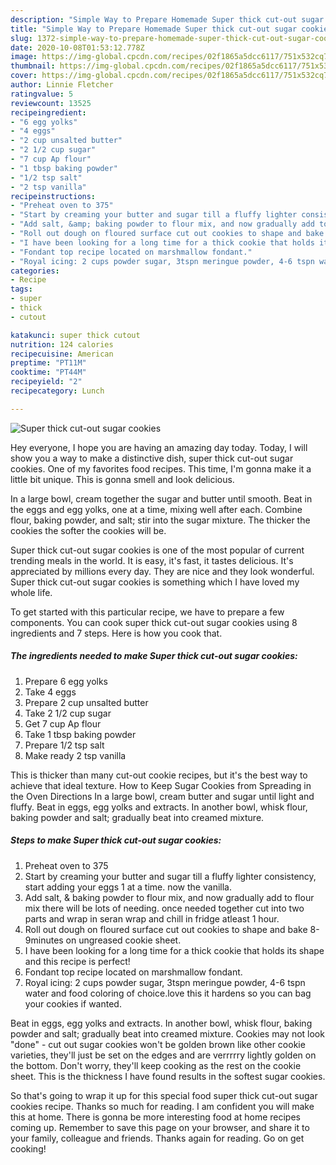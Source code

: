```yaml
---
description: "Simple Way to Prepare Homemade Super thick cut-out sugar cookies"
title: "Simple Way to Prepare Homemade Super thick cut-out sugar cookies"
slug: 1372-simple-way-to-prepare-homemade-super-thick-cut-out-sugar-cookies
date: 2020-10-08T01:53:12.778Z
image: https://img-global.cpcdn.com/recipes/02f1865a5dcc6117/751x532cq70/super-thick-cut-out-sugar-cookies-recipe-main-photo.jpg
thumbnail: https://img-global.cpcdn.com/recipes/02f1865a5dcc6117/751x532cq70/super-thick-cut-out-sugar-cookies-recipe-main-photo.jpg
cover: https://img-global.cpcdn.com/recipes/02f1865a5dcc6117/751x532cq70/super-thick-cut-out-sugar-cookies-recipe-main-photo.jpg
author: Linnie Fletcher
ratingvalue: 5
reviewcount: 13525
recipeingredient:
- "6 egg yolks"
- "4 eggs"
- "2 cup unsalted butter"
- "2 1/2 cup sugar"
- "7 cup Ap flour"
- "1 tbsp baking powder"
- "1/2 tsp salt"
- "2 tsp vanilla"
recipeinstructions:
- "Preheat oven to 375"
- "Start by creaming your butter and sugar till a fluffy lighter consistency, start adding your eggs 1 at a time. now the vanilla."
- "Add salt, &amp; baking powder to flour mix, and now gradually add to flour mix there will be lots of needing. once needed together cut into two parts and wrap in seran wrap and chill in fridge atleast 1 hour."
- "Roll out dough on floured surface cut out cookies to shape and bake 8-9minutes on ungreased cookie sheet."
- "I have been looking for a long time for a thick cookie that holds its shape and this recipe is perfect!"
- "Fondant top recipe located on marshmallow fondant."
- "Royal icing: 2 cups powder sugar, 3tspn meringue powder, 4-6 tspn water and food coloring of choice.love this it hardens so you can bag your cookies if wanted."
categories:
- Recipe
tags:
- super
- thick
- cutout

katakunci: super thick cutout 
nutrition: 124 calories
recipecuisine: American
preptime: "PT11M"
cooktime: "PT44M"
recipeyield: "2"
recipecategory: Lunch

---
```



![Super thick cut-out sugar cookies](https://img-global.cpcdn.com/recipes/02f1865a5dcc6117/751x532cq70/super-thick-cut-out-sugar-cookies-recipe-main-photo.jpg)

Hey everyone, I hope you are having an amazing day today. Today, I will show you a way to make a distinctive dish, super thick cut-out sugar cookies. One of my favorites food recipes. This time, I'm gonna make it a little bit unique. This is gonna smell and look delicious.

In a large bowl, cream together the sugar and butter until smooth. Beat in the eggs and egg yolks, one at a time, mixing well after each. Combine flour, baking powder, and salt; stir into the sugar mixture. The thicker the cookies the softer the cookies will be.

Super thick cut-out sugar cookies is one of the most popular of current trending meals in the world. It is easy, it's fast, it tastes delicious. It's appreciated by millions every day. They are nice and they look wonderful. Super thick cut-out sugar cookies is something which I have loved my whole life.


To get started with this particular recipe, we have to prepare a few components. You can cook super thick cut-out sugar cookies using 8 ingredients and 7 steps. Here is how you cook that.

<!--inarticleads1-->

##### The ingredients needed to make Super thick cut-out sugar cookies:

1. Prepare 6 egg yolks
1. Take 4 eggs
1. Prepare 2 cup unsalted butter
1. Take 2 1/2 cup sugar
1. Get 7 cup Ap flour
1. Take 1 tbsp baking powder
1. Prepare 1/2 tsp salt
1. Make ready 2 tsp vanilla


This is thicker than many cut-out cookie recipes, but it&#39;s the best way to achieve that ideal texture. How to Keep Sugar Cookies from Spreading in the Oven Directions In a large bowl, cream butter and sugar until light and fluffy. Beat in eggs, egg yolks and extracts. In another bowl, whisk flour, baking powder and salt; gradually beat into creamed mixture. 

<!--inarticleads2-->

##### Steps to make Super thick cut-out sugar cookies:

1. Preheat oven to 375
1. Start by creaming your butter and sugar till a fluffy lighter consistency, start adding your eggs 1 at a time. now the vanilla.
1. Add salt, &amp; baking powder to flour mix, and now gradually add to flour mix there will be lots of needing. once needed together cut into two parts and wrap in seran wrap and chill in fridge atleast 1 hour.
1. Roll out dough on floured surface cut out cookies to shape and bake 8-9minutes on ungreased cookie sheet.
1. I have been looking for a long time for a thick cookie that holds its shape and this recipe is perfect!
1. Fondant top recipe located on marshmallow fondant.
1. Royal icing: 2 cups powder sugar, 3tspn meringue powder, 4-6 tspn water and food coloring of choice.love this it hardens so you can bag your cookies if wanted.


Beat in eggs, egg yolks and extracts. In another bowl, whisk flour, baking powder and salt; gradually beat into creamed mixture. Cookies may not look &#34;done&#34; - cut out sugar cookies won&#39;t be golden brown like other cookie varieties, they&#39;ll just be set on the edges and are verrrrry lightly golden on the bottom. Don&#39;t worry, they&#39;ll keep cooking as the rest on the cookie sheet. This is the thickness I have found results in the softest sugar cookies. 

So that's going to wrap it up for this special food super thick cut-out sugar cookies recipe. Thanks so much for reading. I am confident you will make this at home. There is gonna be more interesting food at home recipes coming up. Remember to save this page on your browser, and share it to your family, colleague and friends. Thanks again for reading. Go on get cooking!
